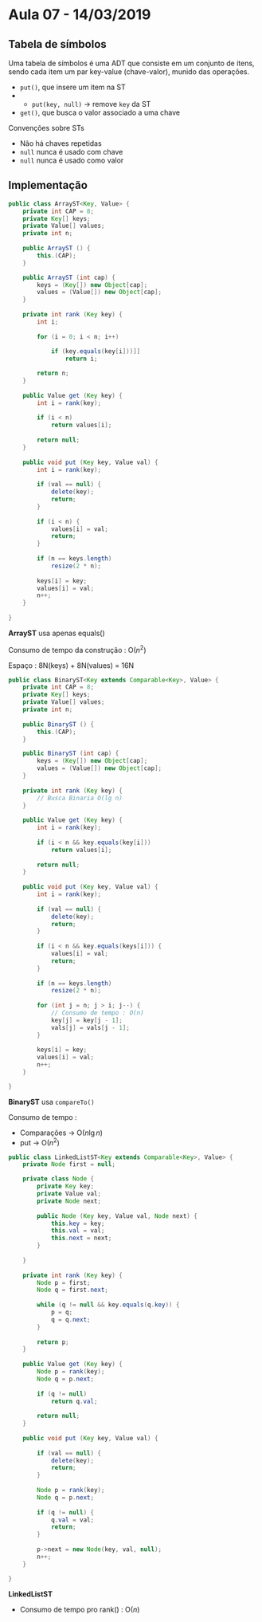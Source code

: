# Aula 07 - 14/03/2019

## Tabela de símbolos

Uma tabela de símbolos é uma ADT que consiste em um conjunto de itens, sendo cada item um par key-value (chave-valor), munido das operações.

- `put()`, que insere um item na ST
- - `put(key, null)` $\rightarrow$ remove `key` da ST
- `get()`, que busca o valor associado a uma chave

Convenções sobre STs

- Não há chaves repetidas
- `null` nunca é usado com chave
- `null` nunca é usado como valor

## Implementação

```java
public class ArrayST<Key, Value> {
    private int CAP = 8;
    private Key[] keys;
    private Value[] values;
    private int n;
    
    public ArrayST () {
        this.(CAP);
    }

    public ArrayST (int cap) {
        keys = (Key[]) new Object[cap];
        values = (Value[]) new Object[cap];
    }
    
    private int rank (Key key) {
        int i;
        
        for (i = 0; i < n; i++)
            
            if (key.equals(key[i]))]]
                return i;

        return n;
    }
     
    public Value get (Key key) {
        int i = rank(key);
        
        if (i < n)
            return values[i];
        
        return null;
    }
    
    public void put (Key key, Value val) {
        int i = rank(key);
        
        if (val == null) {
            delete(key);
        	return;
        }
        
        if (i < n) {
            values[i] = val;
            return;
        }
        
        if (n == keys.length)
            resize(2 * n);
        
        keys[i] = key;
        values[i] = val;
        n++;
    }
    
}
```

**ArrayST** usa apenas equals()

Consumo de tempo da construção  : O($n^2$)

Espaço : 8N(keys) + 8N(values) = 16N

```java
public class BinaryST<Key extends Comparable<Key>, Value> {
    private int CAP = 8;
    private Key[] keys;
    private Value[] values;
    private int n;
    
    public BinaryST () {
        this.(CAP);
    }

    public BinaryST (int cap) {
        keys = (Key[]) new Object[cap];
        values = (Value[]) new Object[cap];
    }
    
    private int rank (Key key) {
        // Busca Binaria O(lg n)
    }
     
    public Value get (Key key) {
        int i = rank(key);
        
        if (i < n && key.equals(key[i]))
            return values[i];
        
        return null;
    }
    
    public void put (Key key, Value val) {
        int i = rank(key);
        
        if (val == null) {
            delete(key);
        	return;
        }
        
        if (i < n && key.equals(keys[i])) {
            values[i] = val;
            return;
        }
        
        if (n == keys.length)
            resize(2 * n);
        
        for (int j = n; j > i; j--) {
            // Consumo de tempo : O(n)
            key[j] = key[j - 1];
            vals[j] = vals[j - 1];
        }
        
        keys[i] = key;
        values[i] = val;
        n++;
    }

}
```

**BinaryST** usa `compareTo()`

Consumo de tempo : 

- Comparações $\rightarrow$ O($n \lg n$)
- put $\rightarrow$ O($n^2$)

```java
public class LinkedListST<Key extends Comparable<Key>, Value> {
    private Node first = null;

    private class Node {
        private Key key;
        private Value val;
        private Node next;
        
        public Node (Key key, Value val, Node next) {
            this.key = key;
            this.val = val;
            this.next = next;
        }
        
    }
    
    private int rank (Key key) {
        Node p = first;
        Node q = first.next;
        
        while (q != null && key.equals(q.key)) {
            p = q;
            q = q.next;
        }
        
        return p;
    }
     
    public Value get (Key key) {
        Node p = rank(key);
        Node q = p.next;
        
        if (q != null)
            return q.val;
        
        return null;
    }
    
    public void put (Key key, Value val) {
        
        if (val == null) {
            delete(key);
        	return;
        }
        
        Node p = rank(key);
        Node q = p.next;
        
        if (q != null) {
            q.val = val;
            return;
        }
        
        p->next = new Node(key, val, null);
        n++;
    }

}
```

**LinkedListST**

- Consumo de tempo pro rank() : O($n$)